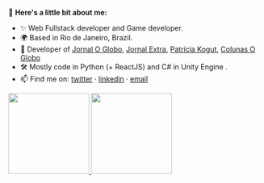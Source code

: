 👋 **Here's a little bit about me:**

- ✨ Web Fullstack developer and Game developer.
- 🌍 Based in Rio de Janeiro, Brazil.
- 🌺 Developer of [Jornal O Globo](https://oglobo.globo.com/), [Jornal Extra](https://extra.globo.com/), [Patrícia Kogut](http://www.patriciakogut.com/), [Colunas O Globo](http://blogs.oglobo.globo.com/) 
- 🛠 Mostly code in Python (+ ReactJS) and C# in Unity Engine .
- 📫 Find me on: [twitter](https://twitter.com/nando_ferreira2) · [linkedin](https://www.linkedin.com/in/fmoreira13/) · [email](mailto:nandoferreira.prof@gmail.com)


<a href="https://github.com/fer-moreira">
  <img height="160em" src="https://github-readme-stats.vercel.app/api?username=fer-moreira&show_icons=true&include_all_commits=true&custom_title=GitHub+Stats&theme=white">
  <img height="160em" src="https://github-readme-stats.vercel.app/api/top-langs/?username=fer-moreira&layout=compact&theme=white">
</a>
